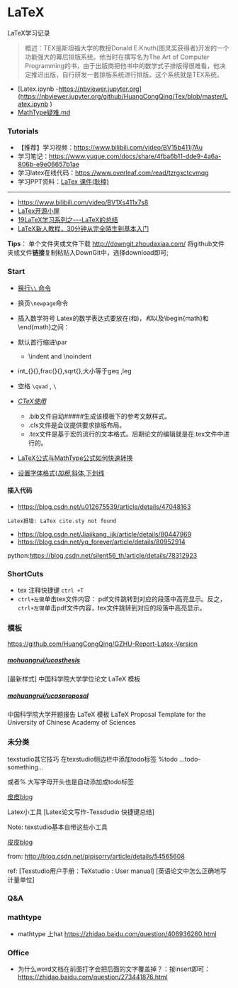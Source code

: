 # LaTeX

LaTeX学习记录

> 概述：TEX是斯坦福大学的教授Donald E.Knuth(图灵奖获得者)开发的一个功能强大的幕后排版系统。他当时在撰写名为The Art of Computer Programming的书，由于出版商把他书中的数学式子排版得很难看，他决定推迟出版，自行研发一套排版系统进行排版。这个系统就是TEX系统。

* [Latex.ipynb	-https://nbviewer.jupyter.org](https://nbviewer.jupyter.org/github/HuangCongQing/Tex/blob/master/Latex.ipynb	)
* [MathType疑难.md](MathType.md)

### Tutorials

* 【推荐】学习视频：https://www.bilibili.com/video/BV15b411j7Au
* 学习笔记：https://www.yuque.com/docs/share/4fba6b11-dde9-4a6a-806b-e9e06657b1ae
* 学习latex在线代码：https://www.overleaf.com/read/tzrgxctcvmqg
* 学习PPT资料：[LaTex 课件(耿楠)](./LaTex课件(耿楠))

---

* https://www.bilibili.com/video/BV1Xs411x7s8
* [LaTex开源小屋](https://www.latexstudio.net/)
* [19LaTeX学习系列之---LaTeX的总结](https://www.jianshu.com/p/1d99b3c883a6)
* [LaTeX新人教程，30分钟从完全陌生到基本入门](https://blog.csdn.net/perfumekristy/article/details/8515272)

**Tips**：
单个文件夹或文件下载
http://downgit.zhoudaxiaa.com/
将github文件夹或文件**链接**复制粘贴入DownGit中，选择download即可;

### Start

* [换行`\\` 命令]([https://jingyan.baidu.com/article/49ad8bce54d9535835d8fa6e.html](https://jingyan.baidu.com/article/49ad8bce54d9535835d8fa6e.html))
* 换页`\newpage`命令
* 插入数学符号
  Latex的数学表达式要放在\(和\)，$和$以及\begin{math}和\end{math}之间：
* 默认首行缩进\par

  * \indent  and  \noindent
* int_{}{},frac{}{},sqrt{},大小等于geq ,leg
* 空格 `\quad` , `\`
* [*CTeX使用*](https://blog.csdn.net/wangyang163wy/article/details/81265321)

  * .bib文件自动#####生成该模板下的参考文献样式。
  * .cls文件是会议提供要求排版布局。
  * .tex文件是基于宏的流行的文本格式。后期论文的编辑就是在.tex文件中进行的。
* [LaTeX公式与MathType公式如何快速转换](http://www.mathtype.cn/jiqiao/zhuanhua-gongshi.html)
* [设置字体格式(*加粗*,斜体,下划线](http://jingyan.baidu.com/article/48206aeadf374c216bd6b36e.html)

#### 插入代码

* https://blog.csdn.net/u012675539/article/details/47048163

```
Latex报错: LaTex cite.sty not found

```

* https://blog.csdn.net/Jiajikang_jjk/article/details/80447969
* https://blog.csdn.net/yq_forever/article/details/80952914

python:https://blog.csdn.net/silent56_th/article/details/78312923

### ShortCuts

* tex 注释快捷键 `ctrl +T`
* `ctrl+左键`单击tex文件内容： pdf文件跳转到对应的段落中高亮显示。反之，`ctrl+左键`单击pdf文件内容，tex文件跳转到对应的段落中高亮显示。

### 模板

https://github.com/HuangCongQing/GZHU-Report-Latex-Version

##### [mohuangrui/*ucasthesis*](https://github.com/mohuangrui/ucasthesis)

[最新样式] 中国科学院大学学位论文 LaTeX 模板

##### [mohuangrui/*ucasproposal*](https://github.com/mohuangrui/ucasproposal)

中国科学院大学开题报告 LaTeX 模板 LaTeX Proposal Template for the University of Chinese Academy of Sciences

### 未分类

texstudio其它技巧
在texstudio侧边栏中添加todo标签 %todo ...todo-something...

或者% 大写字母开头也是自动添加成todo标签

[皮皮blog](http://blog.csdn.net/pipisorry)

Latex小工具
[Latex论文写作-Texsdudio 快捷键总结]

Note: texstudio基本自带这些小工具

[皮皮blog](http://blog.csdn.net/pipisorry)

from: http://blog.csdn.net/pipisorry/article/details/54565608

ref: [Texstudio用户手册：TeXstudio : User manual]
[英语论文中怎么正确地写计量单位]

### Q&A

### mathtype

* mathtype 上hat
  https://zhidao.baidu.com/question/406936260.html

### Office

* 为什么word文档在前面打字会把后面的文字覆盖掉？：按insert即可：https://zhidao.baidu.com/question/273441876.html
